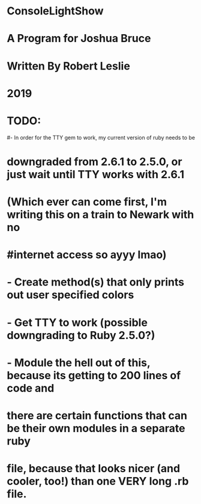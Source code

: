 # ConsoleLightShow
# A Program for Joshua Bruce
# Written By Robert Leslie
# 2019
#                                   TODO: 
#- In order for the TTY gem to work, my current version of ruby needs to be
# downgraded from 2.6.1 to 2.5.0, or just wait until TTY works with 2.6.1
# (Which ever can come first, I'm writing this on a train to Newark with no
# #internet access so ayyy lmao)
# - Create method(s) that only prints out user specified colors
# - Get TTY to work (possible downgrading to Ruby 2.5.0?)
# - Module the hell out of this, because its getting to 200 lines of code and 
# there are certain functions that can be their own modules in a separate ruby
# file, because that looks nicer (and cooler, too!) than one VERY long .rb file.
